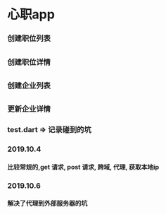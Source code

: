 # 心职app
### 创建职位列表
##
### 创建职位详情
##
### 创建企业列表
##
### 更新企业详情
### test.dart => 记录碰到的坑
### 2019.10.4
#### 比较常规的,get 请求, post 请求, 跨域, 代理, 获取本地ip
### 2019.10.6
#### 解决了代理到外部服务器的坑
